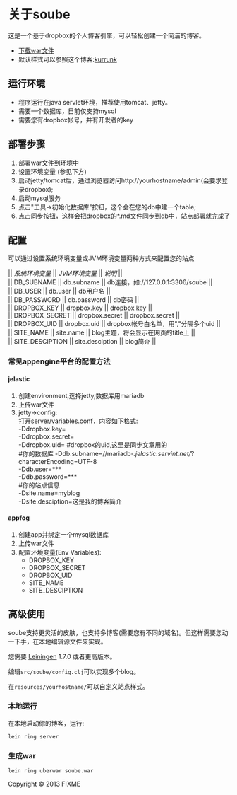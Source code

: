 # 关于soube

这是一个基于dropbox的个人博客引擎，可以轻松创建一个简洁的博客。

* [下载war文件](http://pan.baidu.com/share/link?shareid=2880668734&uk=2366555814 "soube war")
* 默认样式可以参照这个博客:[kurrunk](http://blog.kurrunk.com "kurrunk")

## 运行环境

* 程序运行在java servlet环境，推荐使用tomcat、jetty。
* 需要一个数据库，目前仅支持mysql
* 需要您有dropbox帐号，并有开发者的key

## 部署步骤

1. 部署war文件到环境中
2. 设置环境变量 (参见下方)
3. 启动jetty/tomcat后，通过浏览器访问http://yourhostname/admin(会要求登录dropbox);
4. 启动mysql服务
5. 点击"工具->初始化数据库"按钮，这个会在您的db中建一个table;
6. 点击同步按钮，这样会把dropbox的\*.md文件同步到db中，站点部署就完成了

## 配置

可以通过设置系统环境变量或JVM环境变量两种方式来配置您的站点

|| *系统环境变量*		||	*JVM环境变量*		||	*说明*														||  
|| DB_SUBNAME				||	db.subname			|| 	db连接，如://127.0.0.1:3306/soube	||  
|| DB_USER					||	db.user					||	db用户名 ||  
|| DB_PASSWORD			||	db.password			||	db密码	||  
|| DROPBOX_KEY			||	dropbox.key			||	dropbox key	||  
|| DROPBOX_SECRET		||	dropbox.secret	||	dropbox.secret	||  
|| DROPBOX_UID			||	dropbox.uid			||	dropbox帐号白名单，用","分隔多个uid	||  
|| SITE_NAME				||	site.name				||	blog主题，将会显示在网页的title上	||  
|| SITE_DESCIPTION	||	site.desciption	||	blog简介	||

### 常见appengine平台的配置方法

#### jelastic

1. 创建environment,选择jetty,数据库用mariadb
2. 上传war文件
3. jetty->config:   
   打开server/variables.conf，内容如下格式:   
	-Ddropbox.key=   
	-Ddropbox.secret=   
	-Ddropbox.uid= #dropbox的uid,这里是同步文章用的   
	\#你的数据库 
	-Ddb.subname=//mariadb-*.jelastic.servint.net/*?characterEncoding=UTF-8  
	-Ddb.user=***  
	-Ddb.password=***  
	\#你的站点信息  
	-Dsite.name=myblog  
	-Dsite.desciption=这是我的博客简介  

#### appfog

1. 创建app并绑定一个mysql数据库
2. 上传war文件
3. 配置环境变量(Env Variables):  
   * DROPBOX_KEY   
   * DROPBOX_SECRET   
   * DROPBOX_UID   
   * SITE_NAME   
   * SITE_DESCIPTION   

## 高级使用

soube支持更灵活的皮肤，也支持多博客(需要您有不同的域名)。但这样需要您动一下手，在本地编辑源文件来实现。

您需要 [Leiningen][1] 1.7.0 或者更高版本。

[1]: https://github.com/technomancy/leiningen

编辑`src/soube/config.clj`可以实现多个blog。

在`resources/yourhostname/`可以自定义站点样式。

### 本地运行

在本地启动你的博客，运行:

    lein ring server

### 生成war

	lein ring uberwar soube.war


Copyright © 2013 FIXME

